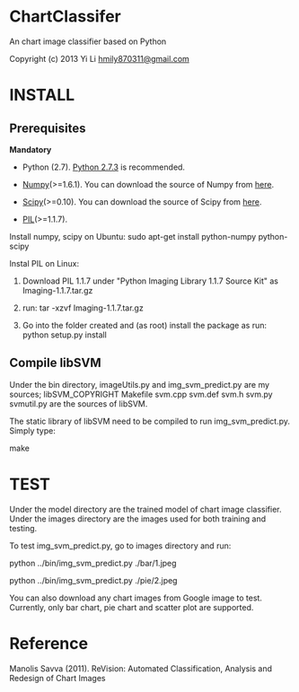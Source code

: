 ChartClassifer
==============

An chart image classifier based on Python

Copyright (c) 2013 Yi Li <hmily870311@gmail.com>

INSTALL
=======

Prerequisites
-------------
**Mandatory** 
* Python (2.7). [Python 2.7.3](http://www.python.org/download/releases/2.7.3/) is recommended.

* [Numpy](http://www.numpy.org/)(>=1.6.1). You can download the source of Numpy from [here](http://sourceforge.net/projects/numpy/files/).

* [Scipy](http://www.scipy.org/)(>=0.10). You can download the source of Scipy from [here](http://sourceforge.net/projects/scipy/files/).

* [PIL](http://www.pythonware.com/products/pil/index.htm)(>=1.1.7).

Install numpy, scipy on Ubuntu:
sudo apt-get install python-numpy python-scipy

Instal PIL on Linux:

1. Download PIL 1.1.7 under "Python Imaging Library 1.1.7 Source Kit" as Imaging-1.1.7.tar.gz

2. run:
tar -xzvf Imaging-1.1.7.tar.gz

3. Go into the folder created and (as root) install the package as run:
python setup.py install

Compile libSVM
--------------

Under the bin directory, imageUtils.py and img_svm_predict.py are my sources; libSVM_COPYRIGHT  Makefile  svm.cpp  svm.def  svm.h  svm.py  svmutil.py are the sources of libSVM. 

The static library of libSVM need to be compiled to run img_svm_predict.py. Simply type:

make

TEST
====

Under the model directory are the trained model of chart image classifier.
Under the images directory are the images used for both training and testing.

To test img_svm_predict.py, go to images directory and run:


python ../bin/img_svm_predict.py ./bar/1.jpeg

python ../bin/img_svm_predict.py ./pie/2.jpeg

You can also download any chart images from Google image to test.
Currently, only bar chart, pie chart and scatter plot are supported.

Reference
=========
Manolis Savva (2011). ReVision: Automated Classification, Analysis and Redesign of Chart Images


